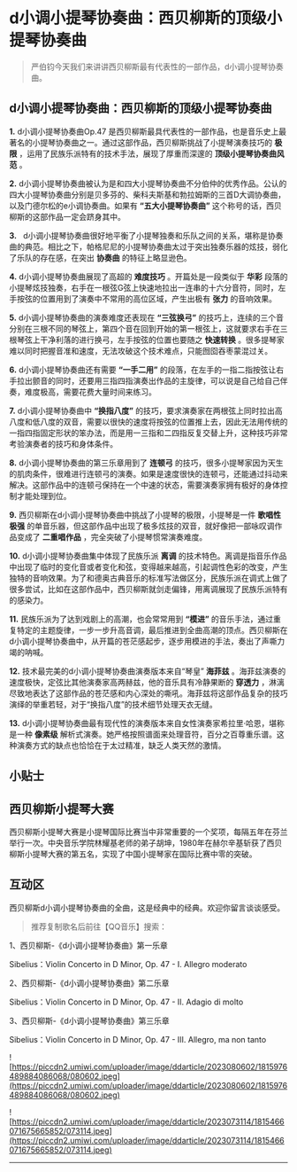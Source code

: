 # d小调小提琴协奏曲：西贝柳斯的顶级小提琴协奏曲

> 严伯钧今天我们来讲讲西贝柳斯最有代表性的一部作品，d小调小提琴协奏曲。

## d小调小提琴协奏曲：西贝柳斯的顶级小提琴协奏曲

 **1.** d小调小提琴协奏曲Op.47 是西贝柳斯最具代表性的一部作品，也是音乐史上最著名的小提琴协奏曲之一。通过这部作品，西贝柳斯挑战了小提琴演奏技巧的 **极限** ，运用了民族乐派特有的技术手法，展现了厚重而深邃的 **顶级小提琴协奏曲风范** 。 

 **2.** d小调小提琴协奏曲被认为是和四大小提琴协奏曲不分伯仲的优秀作品。公认的四大小提琴协奏曲分别是贝多芬的、柴科夫斯基和勃拉姆斯的三首D大调协奏曲，以及门德尔松的e小调协奏曲。如果有 **“五大小提琴协奏曲”** 这个称号的话，西贝柳斯的这部作品一定会跻身其中。

 **3.**   d小调小提琴协奏曲很好地平衡了小提琴独奏和乐队之间的关系，堪称是协奏曲的典范。相比之下，帕格尼尼的小提琴协奏曲太过于突出独奏乐器的炫技，弱化了乐队的存在感，在突出 **协奏曲** 的特征上略显逊色。

 **4.** d小调小提琴协奏曲展现了高超的 **难度技巧** 。开篇处是一段类似于 **华彩** 段落的小提琴炫技独奏，右手在一根弦G弦上快速地拉出一连串的十六分音符，同时，左手按弦的位置用到了演奏中不常用的高位区域，产生出极有 **张力** 的音响效果。

 **5.** d小调小提琴协奏曲的演奏难度还表现在 **“三弦换弓”** 的技巧上，连续的三个音分别在三根不同的琴弦上，第四个音在回到开始的第一根弦上，这就要求右手在三根琴弦上干净利落的进行换弓，左手按弦的位置也要随之 **快速转换** 。很多提琴家难以同时把握音准和速度，无法攻破这个技术难点，只能囫囵吞枣蒙混过关。

 **6.** d小调小提琴协奏曲还有需要 **“一手二用”** 的段落，在左手的一指二指按弦让右手拉出颤音的同时，还要用三指四指演奏出作品的主旋律，可以说是自己给自己伴奏，难度极高，需要花费大量时间来练习。

 **7.** d小调小提琴协奏曲中 **“换指八度”** 的技巧，要求演奏家在两根弦上同时拉出高八度和低八度的双音，需要以很快的速度将按弦的位置推上去，因此无法用传统的一指四指固定形状的笨办法，而是用一三指和二四指反复交替上升，这种技巧非常考验演奏者的技巧和身体条件。

 **8.** d小调小提琴协奏曲的第三乐章用到了 **连顿弓** 的技巧，很多小提琴家因为天生的肌肉条件，很难进行连顿弓的演奏。如果是速度很快的连顿弓，还能通过抖动来解决。这部作品中的连顿弓保持在一个中速的状态，需要演奏家拥有极好的身体控制才能处理到位。

 **9.** 西贝柳斯在d小调小提琴协奏曲中挑战了小提琴的极限，小提琴是一件 **歌唱性极强** 的单音乐器，但这部作品中出现了极多炫技的双音，就好像把一部咏叹调作品变成了 **二重唱作品** ，完全突破了小提琴惯常演奏难度。

 **10.** d小调小提琴协奏曲集中体现了民族乐派 **离调** 的技术特色。离调是指音乐作品中出现了临时的变化音或者变化和弦，变得越来越高，引起调性色彩的改变，产生独特的音响效果。为了和德奥古典音乐的标准写法做区分，民族乐派在调式上做了很多尝试，比如在这部作品中，西贝柳斯就剑走偏锋，用离调展现了民族乐派特有的感染力。

 **11.** 民族乐派为了达到戏剧上的高潮，也会常常用到 **“模进”** 的音乐手法，通过重复特定的主题旋律，一步一步升高音调，最后推进到全曲高潮的顶点。西贝柳斯在d小调小提琴协奏曲中，从开篇的苍茫感起步，逐步用模进的手法，奏出了声嘶力竭的呐喊。

 **12.** 技术最完美的d小调小提琴协奏曲演奏版本来自“琴皇” **海菲兹** 。海菲兹演奏的速度极快，定弦比其他演奏家高两赫兹，他的音乐具有冷静果断的 **穿透力** ，淋漓尽致地表达了这部作品的苍茫感和内心深处的嘶吼。海菲兹将这部作品复杂的技巧演绎的举重若轻，对于“换指八度”的技术细节处理天衣无缝。

 **13.** d小调小提琴协奏曲最有现代性的演奏版本来自女性演奏家希拉里·哈恩，堪称是一种 **像素级** 解析式演奏。她严格按照谱面来处理音符，百分之百尊重乐谱。这种演奏方式的缺点也恰恰在于太过精准，缺乏人类天然的激情。

## 小贴士

## 西贝柳斯小提琴大赛

西贝柳斯小提琴大赛是小提琴国际比赛当中非常重要的一个奖项，每隔五年在芬兰举行一次。中央音乐学院林耀基老师的弟子胡坤，1980年在赫尔辛基斩获了西贝柳斯小提琴大赛的第五名，实现了中国小提琴家在国际比赛中零的突破。

## 互动区

西贝柳斯d小调小提琴协奏曲的全曲，这是经典中的经典。欢迎你留言谈谈感受。

> 推荐复制歌名后前往【QQ音乐】搜索：

1、西贝柳斯-《d小调小提琴协奏曲》第一乐章

Sibelius：Violin Concerto in D Minor, Op. 47 - I. Allegro moderato 

2、西贝柳斯-《d小调小提琴协奏曲》第二乐章

Sibelius：Violin Concerto in D Minor, Op. 47 - II. Adagio di molto 

3、西贝柳斯-《d小调小提琴协奏曲》第三乐章

Sibelius：Violin Concerto in D Minor, Op. 47 - III. Allegro, ma non tanto 

![https://piccdn2.umiwi.com/uploader/image/ddarticle/2023080602/1815976489884086068/080602.jpeg](https://piccdn2.umiwi.com/uploader/image/ddarticle/2023080602/1815976489884086068/080602.jpeg)

![https://piccdn2.umiwi.com/uploader/image/ddarticle/2023073114/1815466071675665852/073114.jpeg](https://piccdn2.umiwi.com/uploader/image/ddarticle/2023073114/1815466071675665852/073114.jpeg)

---
